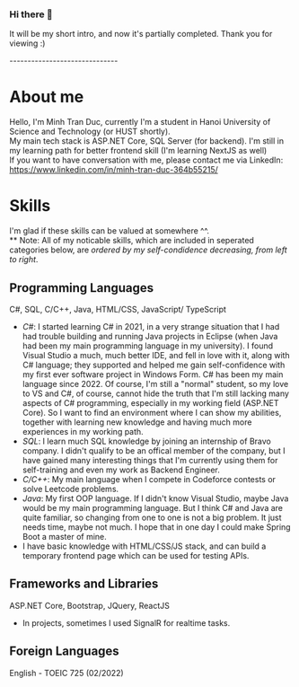 ### Hi there 👋
It will be my short intro, and now it's partially completed.
Thank you for viewing :)
<p style="{color:red;}">------------------------------</p>

<!--
**minhkoy/minhkoy** is a ✨ _special_ ✨ repository because its `README.md` (this file) appears on your GitHub profile.

Here are some ideas to get you started:

- 🔭 I’m currently working on ...
- 🌱 I’m currently learning ...
- 👯 I’m looking to collaborate on ...
- 🤔 I’m looking for help with ...
- 💬 Ask me about ...
- 📫 How to reach me: ...
- 😄 Pronouns: ...
- ⚡ Fun fact: ...
-->

# About me
Hello, I'm Minh Tran Duc, currently I'm a student in Hanoi University of Science and Technology (or HUST shortly). <br>
My main tech stack is ASP.NET Core, SQL Server (for backend). I'm still in my learning path for better frontend skill (I'm learning NextJS as well) <br>
If you want to have conversation with me, please contact me via LinkedIn: https://www.linkedin.com/in/minh-tran-duc-364b55215/

# Skills
I'm glad if these skills can be valued at somewhere ^^. <br>
** Note: All of my noticable skills, which are included in seperated categories below, are <i>ordered by my self-condidence decreasing, from left to right</i>. <br>

## Programming Languages 
C#, SQL, C/C++, Java, HTML/CSS, JavaScript/ TypeScript <br>
- *C#*: I started learning C# in 2021, in a very strange situation that I had had trouble building and running Java projects in Eclipse (when Java had been my main
programming language in my university). I found Visual Studio a much, much better IDE, and fell in love with it, along with C# language; they supported and helped me gain self-confidence with my first ever software project in Windows Form. C# has been my main language since 2022. Of course, I'm still a "normal" student, so my love to VS and C#, of course, cannot hide the truth that I'm still lacking many aspects of C# programming, especially in my working field (ASP.NET Core). So I want to find an environment where I can show my abilities, together with learning new knowledge and having much more experiences in my working path. <br>
- *SQL*: I learn much SQL knowledge by joining an internship of Bravo company. I didn't qualify to be an offical member of the company, but I have gained many interesting things that I'm currently using them for self-training and even my work as Backend Engineer.
- *C/C++*: My main language when I compete in Codeforce contests or solve Leetcode problems.
- *Java*: My first OOP language. If I didn't know Visual Studio, maybe Java would be my main programming language. But I think C# and Java are quite familiar, so changing from one to one is not a big problem. It just needs time, maybe not much. I hope that in one day I could make Spring Boot a master of mine.
- I have basic knowledge with HTML/CSS/JS stack, and can build a temporary frontend page which can be used for testing APIs. 

## Frameworks and Libraries
ASP.NET Core, Bootstrap, JQuery, ReactJS
* In projects, sometimes I used SignalR for realtime tasks.

## Foreign Languages
English - TOEIC 725 (02/2022)
